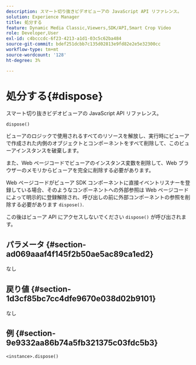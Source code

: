 ```yaml
---
description: スマート切り抜きビデオビューアの JavaScript API リファレンス。
solution: Experience Manager
title: 処分する
feature: Dynamic Media Classic,Viewers,SDK/API,Smart Crop Video
role: Developer,User
exl-id: c4bcccdc-6f23-4213-a1d1-03c5c62ba484
source-git-commit: bdef251dcbb7c135d02813e9fd82e2e5e32300cc
workflow-type: tm+mt
source-wordcount: '128'
ht-degree: 3%

---
```


# 処分する{#dispose}

スマート切り抜きビデオビューアの JavaScript API リファレンス。

`dispose()`

ビューアのロジックで使用されるすべてのリソースを解放し、実行時にビューアで作成された内側のオブジェクトとコンポーネントをすべて削除して、このビューアインスタンスを破棄します。

また、Web ページコードでビューアのインスタンス変数を削除して、Web ブラウザーのメモリからビューアを完全に削除する必要があります。

Web ページコードがビューア SDK コンポーネントに直接イベントリスナーを登録している場合、そのようなコンポーネントへの外部参照は Web ページコードによって明示的に登録解除され、呼び出しの前に外部コンポーネントの参照を削除する必要があります `dispose()`.

この後はビューア API にアクセスしないでください `dispose()` が呼び出されます。

## パラメータ {#section-ad069aaaf4f145f2b50ae5ac89ca1ed2}

なし

## 戻り値 {#section-1d3cf85bc7cc4dfe9670e038d02b9101}

なし

## 例 {#section-9e9332aa86b74a5fb321375c03fdc5b3}

```
<instance>.dispose()
```

